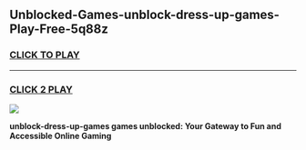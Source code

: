 
## Unblocked-Games-unblock-dress-up-games-Play-Free-5q88z
<h3>
<a href="https://premium76.site?title=unblock-dress-up-games&ref=18A1">CLICK TO PLAY</a></h3>
<hr>

<h3>
<a href="https://premium76.site?title=unblock-dress-up-games&ref=18A1">CLICK 2 PLAY</a>
  
</h3>

<a href="https://premium76.site?title=unblock-dress-up-games&ref=18A1"><img src="https://clearcache.store/games.png"></a>


**unblock-dress-up-games games unblocked: Your Gateway to Fun and Accessible Online Gaming**
